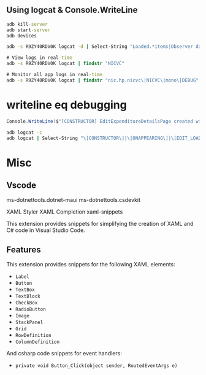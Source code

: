 ## Using logcat & Console.WriteLine


```cmd
adb kill-server
adb start-server
adb devices

adb -s R9ZY40RDV0K logcat -d | Select-String "Loaded.*items|Observer data|DEBUG:" | Select-Object -Last 20

# View logs in real-time  
adb -s R9ZY40RDV0K logcat | findstr "NICVC"

# Monitor all app logs in real-time  
adb -s R9ZY40RDV0K logcat | findstr "nic.hp.nicvc\|NICVC\|mono\|DEBUG"


```

# writeline eq debugging 


```cs
Console.WriteLine($"[CONSTRUCTOR] EditExpenditureDetailsPage created with ExpenseID: {expendid}");
```

```cmd
adb logcat -c
adb logcat | Select-String "\[CONSTRUCTOR\]|\[ONAPPEARING\]|\[EDIT_LOAD\]"
```


# Misc 
## Vscode 

ms-dotnettools.dotnet-maui
ms-dotnettools.csdevkit

XAML Styler
XAML Completion
xaml-snippets

This extension provides snippets for simplifying the creation of XAML and C# code in Visual Studio Code.

## Features

This extension provides snippets for the following XAML elements:

- `Label`
- `Button`
- `TextBox`
- `TextBlock`
- `CheckBox`
- `RadioButton`
- `Image`
- `StackPanel`
- `Grid`
- `RowDefinition`
- `ColumnDefinition`

And csharp code snippets for event handlers:

- `private void Button_Click(object sender, RoutedEventArgs e)`
